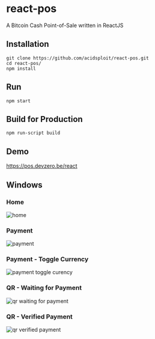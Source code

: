 # react-pos
A Bitcoin Cash Point-of-Sale written in ReactJS

## Installation
    git clone https://github.com/acidsploit/react-pos.git
    cd react-pos/
    npm install
    
## Run
    npm start
    
## Build for Production
    npm run-script build
    
## Demo
https://pos.devzero.be/react

## Windows
### Home
![home](https://i.imgur.com/KR3fjNh.png)

### Payment
![payment](https://i.imgur.com/ERDRDM3.png)

### Payment - Toggle Currency
![payment toggle curency](https://i.imgur.com/OCy4esQ.png)

### QR - Waiting for Payment
![qr waiting for payment](https://i.imgur.com/oo5Cjta.png)

### QR - Verified Payment
![qr verified payment](https://i.imgur.com/oo5Cjta.png)
